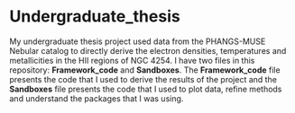 # Undergraduate_thesis
My undergraduate thesis project used data from the PHANGS-MUSE Nebular catalog to directly derive the electron densities, temperatures and metallicities in the HII regions of NGC 4254. I have two files in this repository: **Framework_code** and **Sandboxes**. The **Framework_code** file presents the code that I used to derive the results of the project and the **Sandboxes** file presents the code that I used to plot data, refine methods and understand the packages that I was using. 
